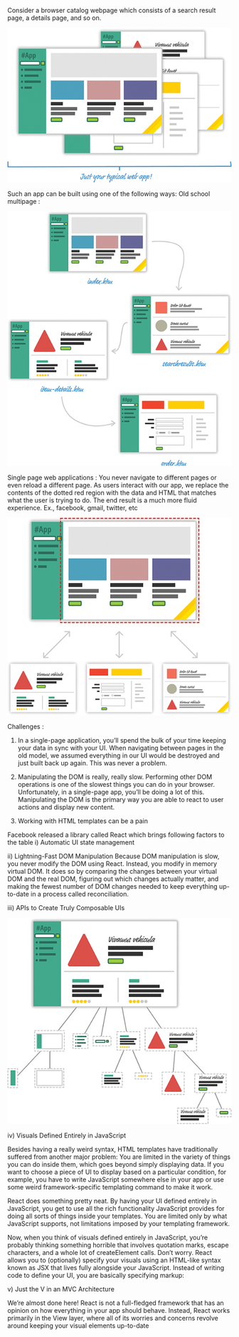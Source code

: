 Consider a browser catalog webpage which consists of a search result page, a details page, and so on. 

![alt text](img/01fig01.jpg)


Such an app can be built using one of the following ways: 
Old school multipage : 

![alt text](img/01fig02.jpg)

Single page web applications :
You never navigate to different pages or even reload a different page. As users interact with our app, 
we replace the contents of the dotted red region with the data and HTML that matches what the user is 
trying to do. The end result is a much more fluid experience. Ex., facebook, gmail, twitter, etc

![alt text](img/01fig04.jpg)

Challenges : 
 1) In a single-page application, you’ll spend the bulk of your time keeping your data in sync with your UI.
When navigating between pages in the old model, we assumed everything in our UI would be destroyed and just 
built back up again. This was never a problem.

 2) Manipulating the DOM is really, really slow.
Performing other DOM operations is one of the slowest things you can do in your browser. Unfortunately, in a 
single-page app, you’ll be doing a lot of this. Manipulating the DOM is the primary way you are able to react 
to user actions and display new content.

3) Working with HTML templates can be a pain


Facebook released a library called React which brings following factors to the table
i) Automatic UI state management

ii) Lightning-Fast DOM Manipulation
Because DOM manipulation is slow, you never modify the DOM using React. Instead, you modify in memory virtual 
DOM. It does so by comparing the changes between your virtual DOM and the real DOM, figuring out which changes 
actually matter, and making the fewest number of DOM changes needed to keep everything up-to-date in a process 
called reconciliation.

iii) APIs to Create Truly Composable UIs

![alt text](img/01fig08.jpg)

iv) Visuals Defined Entirely in JavaScript

Besides having a really weird syntax, HTML templates have traditionally suffered from another major problem: 
You are limited in the variety of things you can do inside them, which goes beyond simply displaying data. If 
you want to choose a piece of UI to display based on a particular condition, for example, you have to write 
JavaScript somewhere else in your app or use some weird framework-specific templating command to make it work.

React does something pretty neat. By having your UI defined entirely in JavaScript, you get to use all the rich 
functionality JavaScript provides for doing all sorts of things inside your templates. You are limited only by 
what JavaScript supports, not limitations imposed by your templating framework.

Now, when you think of visuals defined entirely in JavaScript, you’re probably thinking something horrible that 
involves quotation marks, escape characters, and a whole lot of createElement calls. Don’t worry. React allows you 
to (optionally) specify your visuals using an HTML-like syntax known as JSX that lives fully alongside your 
JavaScript. Instead of writing code to define your UI, you are basically specifying markup:

v) Just the V in an MVC Architecture

We’re almost done here! React is not a full-fledged framework that has an opinion on how everything in your app 
should behave. Instead, React works primarily in the View layer, where all of its worries and concerns revolve 
around keeping your visual elements up-to-date